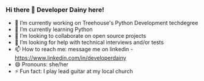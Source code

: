 ### Hi there 👋  Developer Dainy here! 

- 🔭 I’m currently working on Treehouse's Python Development techdegree 
- 🌱 I’m currently learning Python
- 👯 I’m looking to collaborate on open source projects
- 🤔 I’m looking for help with technical interviews and/or tests
- 📫 How to reach me: message me on linkedin - https://www.linkedin.com/in/developerdainy
- 😄 Pronouns: she/her
- ⚡ Fun fact: I play lead guitar at my local church

